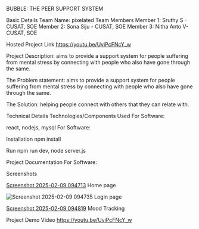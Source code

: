 BUBBLE: THE PEER SUPPORT SYSTEM

Basic Details
Team Name: pixelated
Team Members
Member 1: Sruthy S - CUSAT, SOE
Member 2: Sona Siju - CUSAT, SOE
Member 3: Nitha Anto V- CUSAT, SOE


Hosted Project Link
https://youtu.be/UviPcFNcY_w

Project Description:
aims to provide a support system for people suffering from mental stress by connecting with people who also have gone through the same.

The Problem statement:
aims to provide a support system for people suffering from mental stress by connecting with people who also have gone through the same.

The Solution:
helping people connect with others that they can relate with.

Technical Details
Technologies/Components Used
For Software:

react, nodejs, mysql
For Software:

Installation
npm install

Run
npm run dev, node server.js

Project Documentation
For Software:

Screenshots 


[Screenshot 2025-02-09 094713](https://github.com/user-attachments/assets/4d8c21d3-2cbf-42de-8742-8ba6dc12f42d) Home page

![Screenshot 2025-02-09 094735](https://github.com/user-attachments/assets/2b797b45-829d-40b0-b05a-e9d7e74b6a5f)  Login page

[Screenshot 2025-02-09 094819](https://github.com/user-attachments/assets/8b66bcc0-6857-4e8e-adf0-1af4dc85fc07) Mood Tracking

Project Demo
Video
https://youtu.be/UviPcFNcY_w

